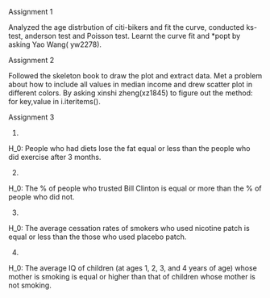 
Assignment 1

Analyzed the age distrbution of citi-bikers and fit the curve, conducted ks-test, anderson test and Poisson test. Learnt the curve fit and *popt by asking Yao Wang( yw2278).


Assignment 2

Followed the skeleton book to draw the plot and extract data.  Met a problem about how to include all values in median income and drew scatter plot in different colors. By asking xinshi zheng(xz1845) to figure out the method: for key,value in i.iteritems(). 


Assignment 3

1.
H_0: People who had diets lose the fat equal or less than the people who did exercise after 3 months.

2.
H_0: The % of people who trusted Bill Clinton is equal or more than the % of people who did not.

3.
H_0: The average cessation rates of smokers who used nicotine patch is equal or less than the those who used placebo patch.

4.
H_0: The average IQ of children (at ages 1, 2, 3, and 4 years of age) whose mother is smoking is equal or higher than that of children whose mother is not smoking.


